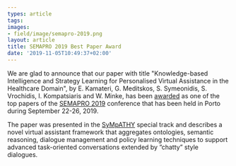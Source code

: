 ```yaml
---
types: article
tags:
images: 
- field/image/semapro-2019.png
layout: article
title: SEMAPRO 2019 Best Paper Award
date: '2019-11-05T10:49:37+02:00'
---
```

<p>
We are glad to announce that our paper with title "Knowledge-based Intelligence and Strategy Learning for Personalised Virtual Assistance in the Healthcare Domain", by E. Kamateri, G. Meditskos, S. Symeonidis, S. Vrochidis, I. Kompatsiaris and W. Minke, has been <a href="http://www.iaria.org/conferences2019/awardsSEMAPRO19/semapro2019_a3.pdf" target="_blank">awarded</a> as one of the top papers of the <a href="http://www.iaria.org/conferences2019/SEMAPRO19.html" target="_blank">SEMAPRO 2019</a> conference that has been held in Porto during September 22-26, 2019. 
</p>
<p>
The paper was presented in the <a href="#" target="_blank">SyMpATHY</a> special track and describes a novel virtual assistant framework that aggregates ontologies, semantic reasoning, dialogue management and policy learning techniques to support advanced task-oriented conversations extended by ”chatty” style dialogues.
</p>
